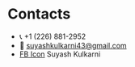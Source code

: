 # Contacts

- :telephone_receiver: +1 (226) 881-2952
- :email: suyashkulkarni43@gmail.com
- [FB Icon](../images/fbicon.png) Suyash Kulkarni